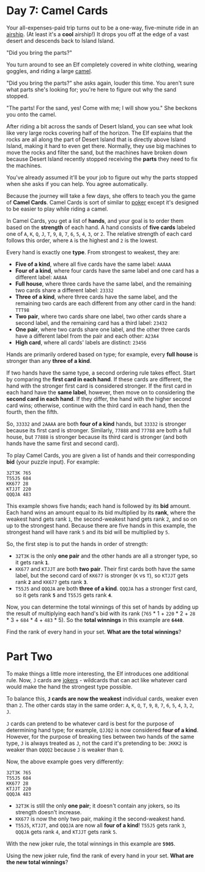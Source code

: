 # Day 7: Camel Cards
Your all-expenses-paid trip turns out to be a one-way, five-minute ride in an 
[airship](https://en.wikipedia.org/wiki/Airship). (At least it's a **cool** airship!) It drops you off at the edge of a 
vast desert and descends back to Island Island.

"Did you bring the parts?"

You turn around to see an Elf completely covered in white clothing, wearing goggles, and riding a large 
[camel](https://en.wikipedia.org/wiki/Dromedary).

"Did you bring the parts?" she asks again, louder this time. You aren't sure what parts she's looking for; you're here 
to figure out why the sand stopped.

"The parts! For the sand, yes! Come with me; I will show you." She beckons you onto the camel.

After riding a bit across the sands of Desert Island, you can see what look like very large rocks covering half of the 
horizon. The Elf explains that the rocks are all along the part of Desert Island that is directly above Island Island, 
making it hard to even get there. Normally, they use big machines to move the rocks and filter the sand, but the 
machines have broken down because Desert Island recently stopped receiving the **parts** they need to fix the machines.

You've already assumed it'll be your job to figure out why the parts stopped when she asks if you can help. You agree 
automatically.

Because the journey will take a few days, she offers to teach you the game of **Camel Cards**. Camel Cards is sort of 
similar to [poker](https://en.wikipedia.org/wiki/List_of_poker_hands) except it's designed to be easier to play while 
riding a camel.

In Camel Cards, you get a list of **hands**, and your goal is to order them based on the **strength** of each hand. A 
hand consists of **five cards** labeled one of `A`, `K`, `Q`, `J`, `T`, `9`, `8`, `7`, `6`, `5`, `4`, `3`, or `2`. The 
relative strength of each card follows this order, where `A` is the highest and `2` is the lowest.

Every hand is exactly one **type**. From strongest to weakest, they are:
* **Five of a kind**, where all five cards have the same label: `AAAAA`
* **Four of a kind**, where four cards have the same label and one card has a different label: `AA8AA`
* **Full house**, where three cards have the same label, and the remaining two cards share a different label: `23332`
* **Three of a kind**, where three cards have the same label, and the remaining two cards are each different from any 
other card in the hand: `TTT98`
* **Two pair**, where two cards share one label, two other cards share a second label, and the remaining card has a 
third label: `23432`
* **One pair**, where two cards share one label, and the other three cards have a different label from the pair and 
each other: `A23A4`
* **High card**, where all cards' labels are distinct: `23456`

Hands are primarily ordered based on type; for example, every **full house** is stronger than any **three of a kind**.

If two hands have the same type, a second ordering rule takes effect. Start by comparing the **first card in each 
hand**. If these cards are different, the hand with the stronger first card is considered stronger. If the first card 
in each hand have the **same label**, however, then move on to considering the **second card in each hand**. If they 
differ, the hand with the higher second card wins; otherwise, continue with the third card in each hand, then the 
fourth, then the fifth.

So, `33332` and `2AAAA` are both **four of a kind** hands, but `33332` is stronger because its first card is stronger. 
Similarly, `77888` and `77788` are both a full house, but `77888` is stronger because its third card is stronger (and 
both hands have the same first and second card).

To play Camel Cards, you are given a list of hands and their corresponding **bid** (your puzzle input). For example:
```
32T3K 765
T55J5 684
KK677 28
KTJJT 220
QQQJA 483
```
This example shows five hands; each hand is followed by its **bid** amount. Each hand wins an amount equal to its bid 
multiplied by its **rank**, where the weakest hand gets rank `1`, the second-weakest hand gets rank `2`, and so on up 
to the strongest hand. Because there are five hands in this example, the strongest hand will have rank `5` and its bid 
will be multiplied by `5`.

So, the first step is to put the hands in order of strength:
* `32T3K` is the only **one pair** and the other hands are all a stronger type, so it gets rank **`1`**.
* `KK677` and `KTJJT` are both **two pair**. Their first cards both have the same label, but the second card of `KK677` 
is stronger (`K` vs `T`), so `KTJJT` gets rank **`2`** and `KK677` gets rank **`3`**.
* `T55J5` and `QQQJA` are both **three of a kind**. `QQQJA` has a stronger first card, so it gets rank **`5`** and 
`T55J5` gets rank **`4`**.

Now, you can determine the total winnings of this set of hands by adding up the result of multiplying each hand's bid 
with its rank (`765` * 1 + `220` * 2 + `28` * 3 + `684` * 4 + `483` * 5). So the **total winnings** in this example are 
**`6440`**.

Find the rank of every hand in your set. **What are the total winnings**?

# Part Two
To make things a little more interesting, the Elf introduces one additional rule. Now, `J` cards are 
[jokers](https://en.wikipedia.org/wiki/Joker_(playing_card)) - wildcards that can act like whatever card would make the 
hand the strongest type possible.

To balance this, **`J` cards are now the weakest** individual cards, weaker even than `2`. The other cards stay in the 
same order: `A`, `K`, `Q`, `T`, `9`, `8`, `7`, `6`, `5`, `4`, `3`, `2`, `J`.

`J` cards can pretend to be whatever card is best for the purpose of determining hand type; for example, `QJJQ2` is now 
considered **four of a kind**. However, for the purpose of breaking ties between two hands of the same type, `J` is 
always treated as `J`, not the card it's pretending to be: `JKKK2` is weaker than `QQQQ2` because `J` is weaker than 
`Q`.

Now, the above example goes very differently:
```
32T3K 765
T55J5 684
KK677 28
KTJJT 220
QQQJA 483
```
* `32T3K` is still the only **one pair**; it doesn't contain any jokers, so its strength doesn't increase.
* `KK677` is now the only two pair, making it the second-weakest hand.
* `T55J5`, `KTJJT`, and `QQQJA` are now all **four of a kind**! `T55J5` gets rank `3`, `QQQJA` gets rank `4`, and 
`KTJJT` gets rank `5`.

With the new joker rule, the total winnings in this example are **`5905`**.

Using the new joker rule, find the rank of every hand in your set. **What are the new total winnings**?
